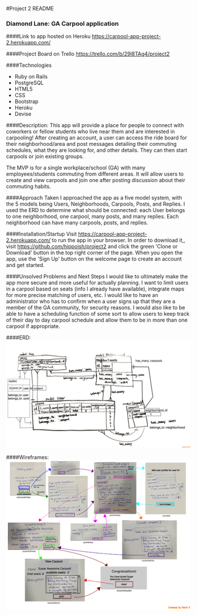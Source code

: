 #Project 2 README
### Diamond Lane: GA Carpool application

####Link to app hosted on Heroku
https://carpool-app-project-2.herokuapp.com/

####Project Board on Trello
https://trello.com/b/29l8TAg4/project2

####Technologies
- Ruby on Rails
- PostgreSQL
- HTML5
- CSS
- Bootstrap
- Heroku
- Devise

####Description:
This app will provide a place for people to connect with coworkers or fellow students who live near them and are interested in carpooling! After creating an account, a user can access the ride board for their neighborhood/area and post messages detailing their commuting schedules, what they are looking for, and other details.  They can then start carpools or join existing groups.

The MVP is for a single workplace/school (GA) with many employees/students commuting from different areas. It will allow users to create and view carpools and join one after posting discussion about their commuting habits.

####Approach Taken
I approached the app as a five model system, with the 5 models being Users, Neighborhoods, Carpools, Posts, and Replies. I used the ERD to determine what should be connected: each User belongs to one neighborhood, one carpool, many posts, and many replies. Each neighborhood can have many carpools, posts, and replies.  

####Installation/Startup
Visit https://carpool-app-project-2.herokuapp.com/ to run the app in your browser. In order to download it,, visit https://github.com/hippoish/project2 and click the green 'Clone or Download' button in the top right corner of the page. When you open the app, use the 'Sign Up' button on the welcome page to create an account and get started.

####Unsolved Problems and Next Steps
I would like to ultimately make the app more secure and more useful for actually planning. I want to limit users in a carpool based on seats (info I already have available), integrate maps for more precise matching of users, etc. I would like to have an administrator who has to confirm when a user signs up that they are a member of the GA community, for security reasons. I would also like to be able to have a scheduling function of some sort to allow users to keep track of their day to day carpool schedule and allow them to be in more than one carpool if appropriate.


####ERD:
![Project 2 ERD](app/assets/images/project2_erd.png)

####Wireframes:
![Project 2 Wireframe](app/assets/images/project2_wire_frame.png)
